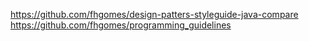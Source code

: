 https://github.com/fhgomes/design-patters-styleguide-java-compare
https://github.com/fhgomes/programming_guidelines

